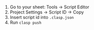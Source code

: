 1. Go to your sheet: Tools -> Script Editor
2. Project Settings -> Script ID -> Copy
3. Insert script id into `.clasp.json`
4. Run `clasp push`